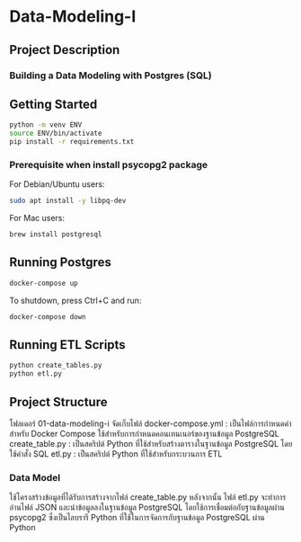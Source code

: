 # Data-Modeling-I 

## Project Description
 
 ### Building a Data Modeling with Postgres (SQL)

## Getting Started

```sh
python -m venv ENV
source ENV/bin/activate
pip install -r requirements.txt
```

### Prerequisite when install psycopg2 package

For Debian/Ubuntu users:

```sh
sudo apt install -y libpq-dev
```

For Mac users:

```sh
brew install postgresql
```

## Running Postgres

```sh
docker-compose up
```

To shutdown, press Ctrl+C and run:

```sh
docker-compose down
```

## Running ETL Scripts

```sh
python create_tables.py
python etl.py
```

## Project Structure
โฟลเดอร์ 01-data-modeling-i จัดเก็บไฟล์ 
docker-compose.yml : เป็นไฟล์การกำหนดค่าสำหรับ Docker Compose ใช้สำหรับการกำหนดคอนเทนเนอร์ของฐานข้อมูล PostgreSQL
create_table.py : เป็นสคริปต์ Python ที่ใช้สำหรับสร้างตารางในฐานข้อมูล PostgreSQL โดยใช้คำสั่ง SQL
etl.py : เป็นสคริปต์ Python ที่ใช้สำหรับกระบวนการ ETL 

### Data Model
ใช้โครงสร้างข้อมูลที่ได้รับการสร้างจากไฟล์ create_table.py หลังจากนั้น ไฟล์ etl.py จะทำการอ่านไฟล์ JSON และนำข้อมูลลงในฐานข้อมูล PostgreSQL 
โดยใช้การเชื่อมต่อกับฐานข้อมูลผ่าน psycopg2 ซึ่งเป็นไลบรารี Python ที่ใช้ในการจัดการกับฐานข้อมูล PostgreSQL ผ่าน Python
